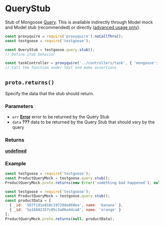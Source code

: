 # QueryStub
Stub of Mongoose [Query](http://mongoosejs.com/docs/api.html#Query). This is available indirectly through Model mock and Model stub (recommended) or directly ([advanced usage only](http://mongoosejs.com/docs/api.html#Query)).

```javaScript
const proxyquire = require('proxyquire').noCallThru();
const testgoose = require('testgoose');

const QueryStub = testgoose.query.stub();
// Define stub behavior

const taskController = proxyquire('../controllers/task', { 'mongoose': { Query: QueryStub } });
// Call the function under test and make assertions
```


## `proto.returns()`
Specify the data that the stub should return.

### Parameters
- `err` **[Error](https://developer.mozilla.org/en-US/docs/Web/JavaScript/Reference/Global_Objects/Error)** error to be returned by the Query Stub
- `data` **???** data to be returned by the Query Stub that should vary by the query

### Returns
**[undefined](https://developer.mozilla.org/en-US/docs/Web/JavaScript/Reference/Global_Objects/undefined)**

### Example
```javascript
const testgoose = require('testgoose');
const ProductQueryMock = testgoose.query.stub();
ProductQueryMock.proto.returns(new Error('something bad happened'), null);
```

```javascript
const testgoose = require('testgoose');
const ProductQueryMock = testgoose.query.stub();
const productData = [
  { _id: '507f191e810c19729de860ea', name: 'banana' },
  { _id: '5a16602357c05c3a06a4dca8', name: 'orange' }
];
ProductQueryMock.proto.returns(null, productData);
```
